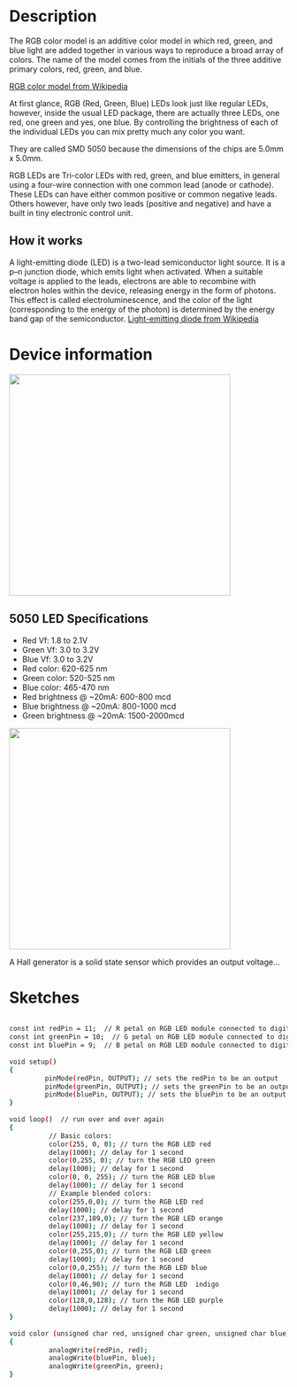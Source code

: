 # Description
The RGB color model is an additive color model in which red, green, and blue light are added together in various ways to reproduce 
a broad array of colors. The name of the model comes from the initials of the three additive primary colors, red, green, and blue.

[RGB color model from Wikipedia](https://en.wikipedia.org/wiki/RGB_color_model)

At first glance, RGB (Red, Green, Blue) LEDs look just like regular LEDs, however, inside the usual LED package, there are actually 
three LEDs, one red, one green and yes, one blue. By controlling the brightness of each of the individual LEDs you can mix pretty much 
any color you want.

They are called SMD 5050 because the dimensions of the chips are 5.0mm x 5.0mm.

RGB LEDs are Tri-color LEDs with red, green, and blue emitters, in general using a four-wire connection with one common lead
(anode or cathode). 
These LEDs can have either common positive or common negative leads. Others however, have only two leads (positive and negative) 
and have a built in tiny electronic control unit. 


## How it works
A light-emitting diode (LED) is a two-lead semiconductor light source. It is a p–n junction diode, which emits light when activated. When a suitable voltage is applied to the leads, electrons are able to recombine with electron holes within the device, releasing energy in the form of photons. This effect is called electroluminescence, and the color of the light (corresponding to the energy of the photon) is determined by the energy band gap of the semiconductor.
[Light-emitting diode from Wikipedia](https://en.wikipedia.org/wiki/Light-emitting_diode)


# Device information

<img style="width:400px;" src="../img/gionji/m4_cookbook/rgb_led_01.jpg">

## 5050 LED Specifications

* Red Vf: 1.8 to 2.1V
* Green Vf: 3.0 to 3.2V
* Blue Vf: 3.0 to 3.2V
* Red color: 620-625 nm
* Green color: 520-525 nm
* Blue color: 465-470 nm
* Red brightness @ ~20mA: 600-800 mcd
* Blue brightness @ ~20mA: 800-1000 mcd
* Green brightness @ ~20mA: 1500-2000mcd

<img style="width:400px;" src="../img/gionji/m4_cookbook/rgb_led_02.jpg">

A Hall generator is a solid state sensor which provides an output voltage...


# Sketches

``` bash

const int redPin = 11;  // R petal on RGB LED module connected to digital pin 11 
const int greenPin = 10;  // G petal on RGB LED module connected to digital pin 9 
const int bluePin = 9;  // B petal on RGB LED module connected to digital pin 10 
  
void setup()
{ 
         pinMode(redPin, OUTPUT); // sets the redPin to be an output 
         pinMode(greenPin, OUTPUT); // sets the greenPin to be an output 
         pinMode(bluePin, OUTPUT); // sets the bluePin to be an output 
}    
  
void loop()  // run over and over again  
{    
          // Basic colors:  
          color(255, 0, 0); // turn the RGB LED red 
          delay(1000); // delay for 1 second  
          color(0,255, 0); // turn the RGB LED green  
          delay(1000); // delay for 1 second  
          color(0, 0, 255); // turn the RGB LED blue  
          delay(1000); // delay for 1 second 
          // Example blended colors:  
          color(255,0,0); // turn the RGB LED red  
          delay(1000); // delay for 1 second  
          color(237,109,0); // turn the RGB LED orange  
          delay(1000); // delay for 1 second  
          color(255,215,0); // turn the RGB LED yellow  
          delay(1000); // delay for 1 second  
          color(0,255,0); // turn the RGB LED green  
          delay(1000); // delay for 1 second 
          color(0,0,255); // turn the RGB LED blue  
          delay(1000); // delay for 1 second
          color(0,46,90); // turn the RGB LED  indigo 
          delay(1000); // delay for 1 second
          color(128,0,128); // turn the RGB LED purple  
          delay(1000); // delay for 1 second
}     
  
void color (unsigned char red, unsigned char green, unsigned char blue)     // the color generating function  
{    
          analogWrite(redPin, red);   
          analogWrite(bluePin, blue); 
          analogWrite(greenPin, green); 
}
```



